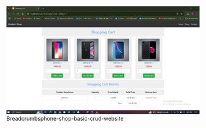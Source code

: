 <img src="https://github.com/eras1999/phone-shop-basic-crud-website/blob/main/p1.PNG" alt="Banner Image ">
Breadcrumbsphone-shop-basic-crud-website


